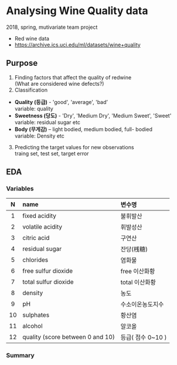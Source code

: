 # Analysing Wine Quality data
2018, spring, mutivariate team project
- Red wine data 
- https://archive.ics.uci.edu/ml/datasets/wine+quality

## Purpose
1. Finding factors that affect the quality of redwine
<br>(What are considered wine defects?)
2. Classification
- **Quality (등급)** - 'good', 'average', 'bad’
<br>variable: quality
- **Sweetness (당도)** - 'Dry', 'Medium Dry', 'Medium Sweet', 'Sweet'
<br>variable: residual sugar etc
- **Body (무게감)** – light bodied, medium bodied, full- bodied
<br>variable: Density etc
3. Predicting the target values for new observations
<br>traing set, test set, target error

## EDA
### Variables
|N| name | 변수명|
|:---:|:---------|:--------|
|1|	fixed acidity|	불휘발산|
|2|	volatile acidity|	휘발성산|
|3|	citric acid|	구연산|
|4|	residual sugar|	잔당(桟糖)|
|5|	chlorides|	염화물|
|6|	free sulfur dioxide|	free 이산화황|
|7|	total sulfur dioxide|	total 이산화황|
|8|	density|	농도|
|9|	pH|	수소이온농도지수|
|10|	sulphates|	황산염|
|11|	alcohol|	알코올|
|12|	quality (score between 0 and 10)|	등급( 점수 0~10 )|


### Summary
~~~

~~~
